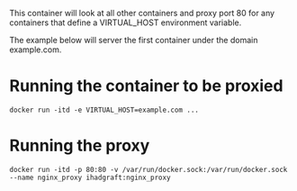 This container will look at all other containers and proxy port 80 for any
containers that define a VIRTUAL_HOST environment variable.

The example below will server the first container under the domain example.com.

# Running the container to be proxied

    docker run -itd -e VIRTUAL_HOST=example.com ...

# Running the proxy

    docker run -itd -p 80:80 -v /var/run/docker.sock:/var/run/docker.sock --name nginx_proxy ihadgraft:nginx_proxy

